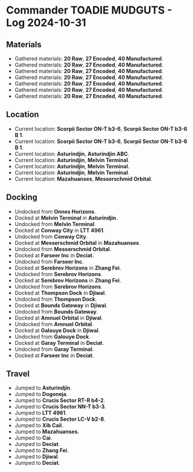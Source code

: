 # Commander TOADIE MUDGUTS - Log 2024-10-31

## Materials
- Gathered materials: **20 Raw**, **27 Encoded**, **40 Manufactured**.
- Gathered materials: **20 Raw**, **27 Encoded**, **40 Manufactured**.
- Gathered materials: **20 Raw**, **27 Encoded**, **40 Manufactured**.
- Gathered materials: **20 Raw**, **27 Encoded**, **40 Manufactured**.
- Gathered materials: **20 Raw**, **27 Encoded**, **40 Manufactured**.
- Gathered materials: **20 Raw**, **27 Encoded**, **40 Manufactured**.
- Gathered materials: **20 Raw**, **27 Encoded**, **40 Manufactured**.

## Location
- Current location: **Scorpii Sector ON-T b3-6**, **Scorpii Sector ON-T b3-6 B 1**.
- Current location: **Scorpii Sector ON-T b3-6**, **Scorpii Sector ON-T b3-6 B 1**.
- Current location: **Asturindjin**, **Asturindjin ABC**.
- Current location: **Asturindjin**, **Melvin Terminal**.
- Current location: **Asturindjin**, **Melvin Terminal**.
- Current location: **Asturindjin**, **Melvin Terminal**.
- Current location: **Mazahuanses**, **Messerschmid Orbital**.

## Docking
- Undocked from **Onnes Horizons**.
- Docked at **Melvin Terminal** in **Asturindjin**.
- Undocked from **Melvin Terminal**.
- Docked at **Conway City** in **LTT 4961**.
- Undocked from **Conway City**.
- Docked at **Messerschmid Orbital** in **Mazahuanses**.
- Undocked from **Messerschmid Orbital**.
- Docked at **Farseer Inc** in **Deciat**.
- Undocked from **Farseer Inc**.
- Docked at **Serebrov Horizons** in **Zhang Fei**.
- Undocked from **Serebrov Horizons**.
- Docked at **Serebrov Horizons** in **Zhang Fei**.
- Undocked from **Serebrov Horizons**.
- Docked at **Thompson Dock** in **Djiwal**.
- Undocked from **Thompson Dock**.
- Docked at **Bounds Gateway** in **Djiwal**.
- Undocked from **Bounds Gateway**.
- Docked at **Amnuel Orbital** in **Djiwal**.
- Undocked from **Amnuel Orbital**.
- Docked at **Galouye Dock** in **Djiwal**.
- Undocked from **Galouye Dock**.
- Docked at **Garay Terminal** in **Deciat**.
- Undocked from **Garay Terminal**.
- Docked at **Farseer Inc** in **Deciat**.

## Travel
- Jumped to **Asturindjin**.
- Jumped to **Dogoneja**.
- Jumped to **Crucis Sector RT-R b4-2**.
- Jumped to **Crucis Sector NN-T b3-3**.
- Jumped to **LTT 4961**.
- Jumped to **Crucis Sector LC-V b2-8**.
- Jumped to **Xib Cail**.
- Jumped to **Mazahuanses**.
- Jumped to **Cai**.
- Jumped to **Deciat**.
- Jumped to **Zhang Fei**.
- Jumped to **Djiwal**.
- Jumped to **Deciat**.

